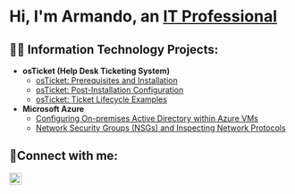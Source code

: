 <h1>Hi, I'm Armando, an <a href="https://www.linkedin.com/in/armando-torres-castro-37454a327/">IT Professional</a></h1>

<h2>👨‍💻 Information Technology Projects:</h2>

- <b>osTicket (Help Desk Ticketing System)</b>
  - [osTicket: Prerequisites and Installation](https://github.com/torrescastro/osticket-prereqs)
  - [osTicket: Post-Installation Configuration](https://github.com/torrescastro/post-install-config)
  - [osTicket: Ticket Lifecycle Examples](https://github.com/torrescastro/ticket-lifecycle)
- <b>Microsoft Azure</b>
  - [Configuring On-premises Active Directory within Azure VMs](https://github.com/torrescastro/configure-ad)
  - [Network Security Groups (NSGs) and Inspecting Network Protocols](https://github.com/torrescastro/azure-network-protocols)

<h2>🤳Connect with me:</h2>

[<img align="left" alt="Josh | LinkedIn" width="22px" src="https://cdn.jsdelivr.net/npm/simple-icons@v3/icons/linkedin.svg" />][linkedin]

[linkedin]: https://www.linkedin.com/in/armando-torres-castro-37454a327/
